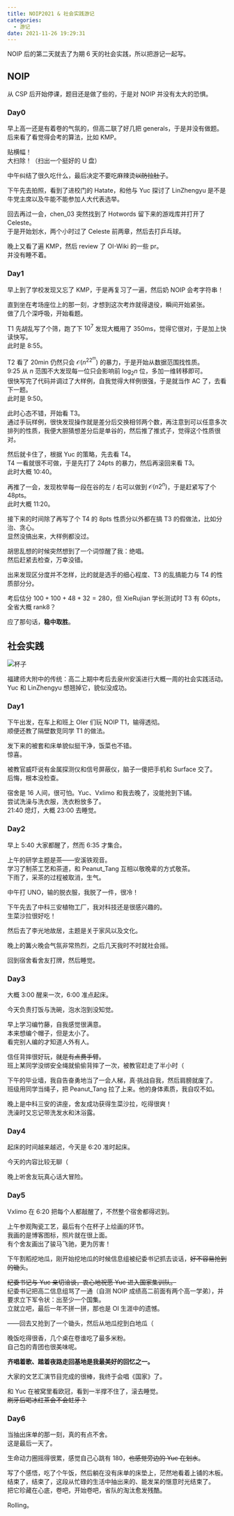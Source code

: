 ```yaml
---
title: NOIP2021 & 社会实践游记
categories:
  - 游记
date: 2021-11-26 19:29:31
---
```


NOIP 后的第二天就去了为期 6 天的社会实践，所以把游记一起写。

<!-- more -->

## NOIP

从 CSP 后开始停课，题目还是做了些的，于是对 NOIP 并没有太大的恐惧。

### Day0

早上高一还是有着卷的气氛的，但高二联了好几把 generals，于是并没有做题。  
后来看了看觉得会考的算法，比如 KMP。

贴横幅！  
大扫除！（扫出一个挺好的 U 盘）

中午纠结了很久吃什么，最后决定不要吃麻辣烫~~以防拉肚子~~。

下午先去拍照，看到了进校门的 Hatate，和他与 Yuc 探讨了 LinZhengyu 是不是牛党主席以及牛能不能参加人大代表选举。

回去再过一会，chen_03 突然找到了 Hotwords 留下来的游戏库并打开了 Celeste。  
于是开始划水，两个小时过了 Celeste 前两章，然后去打乒乓球。

晚上又看了遍 KMP，然后 review 了 OI-Wiki 的一些 pr。  
并没有睡不着。

### Day1

早上到了学校发现又忘了 KMP，于是再复习了一遍，然后奶 NOIP 会考字符串！

直到坐在考场座位上的那一刻，才想到这次考炸就得退役，瞬间开始紧张。  
做了几个深呼吸，开始看题。

T1 先胡乱写了个筛，跑了下 $10^7$ 发现大概用了 350ms，觉得它很对，于是加上快读快写。  
此时是 8:55。

T2 看了 20min 仍然只会 $\mathcal O(n^22^m)$ 的暴力，于是开始从数据范围找性质。  
9:25 从 $n$ 范围不大发现每一位只会影响前 $\log_2n$ 位，多加一维转移即可。  
很快写完了代码并调过了大样例，自我觉得大样例很强，于是就当作 AC 了，去看下一题。  
此时是 9:50。

此时心态不错，开始看 T3。  
通过手玩样例，很快发现操作就是差分后交换相邻两个数，再注意到可以任意多次排列的性质，我便大胆猜想差分后是单谷的，然后推了推式子，觉得这个性质很对。

然后就卡住了，根据 Yuc 的策略，先去看 T4。  
T4 一看就很不可做，于是先打了 24pts 的暴力，然后再滚回来看 T3。  
此时大概 10:40。

再推了一会，发现枚举每一段在谷的左 / 右可以做到 $\mathcal O(n2^n)$，于是赶紧写了个 48pts。  
此时大概 11:20。

接下来的时间除了再写了个 T4 的 8pts 性质分以外都在搞 T3 的假做法，比如分治、贪心。  
显然没搞出来，大样例都没过。

胡思乱想的时候突然想到了一个词惊醒了我：绝唱。  
然后赶紧去检查，万幸没错。

出来发现区分度并不怎样，比的就是选手的细心程度、T3 的乱搞能力与 T4 的性质部分分。

考后估分 $100+100+48+32=280$，但 XieRujian 学长测试时 T3 有 60pts，全省大概 rank8？

应了那句话，**稳中取胜**。

## 社会实践

![杯子](cup.jpg)

福建师大附中的传统：高二上期中考后去泉州安溪进行大概一周的社会实践活动。  
Yuc 和 LinZhengyu 想翘掉它，貌似没成功。

### Day1

下午出发，在车上和班上 OIer 们玩 NOIP T1，输得透彻。  
顺便还教了隔壁数竞同学 T1 的做法。

发下来的被套和床单貌似挺干净，饭菜也不错。  
惊喜。

被教官威吓说有金属探测仪和信号屏蔽仪，脑子一傻把手机和 Surface 交了。  
后悔，根本没检查。

宿舍是 16 人间，很可怕。Yuc、Vxlimo 和我去晚了，没能抢到下铺。  
尝试洗澡与洗衣服，洗衣粉放多了。  
21:40 熄灯，大概 23:00 去睡觉。

### Day2

早上 5:40 大家都醒了，然而 6:35 才集合。

上午的研学主题是茶——安溪铁观音。  
学习了制茶工艺和茶道，和 Peanut_Tang 互相以敬晚辈的方式敬茶。  
下雨了，采茶的过程被取消，生气。

中午打 UNO，输的脱衣服，我脱了一件，很冷！

下午先去了中科三安植物工厂，我对科技还是很感兴趣的。  
生菜沙拉很好吃！

然后去了李光地故居，主题是关于家风以及文化。

晚上的篝火晚会气氛非常热烈，之后几天我时不时就社会摇。

回到宿舍看舍友打牌，然后睡觉。

### Day3

大概 3:00 醒来一次，6:00 准点起床。

今天负责打饭与洗碗，泡水泡到没知觉。

早上学习编竹藤，自我感觉很满意。  
本来想编个帽子，但是太小了。  
看完别人编的才知道人外有人。

信任背摔很好玩，~~就是有点费手臂~~。  
班上某同学没绑安全绳就偷偷背摔了一次，被教官赶走了半小时（

下午的毕业墙，我自告奋勇地当了一会人梯，真·挑战自我，然后肩膀就废了。  
班级用同学当绳子，把 Peanut_Tang 拉了上来。他的身体素质，我自叹不如。

晚上是中科三安的讲座，舍友成功获得生菜沙拉，吃得很爽！  
洗澡时又忘记带洗发水和沐浴露。

### Day4

起床的时间越来越迟，今天是 6:20 准时起床。

今天的内容比较无聊（

晚上听舍友玩真心话大冒险。

### Day5

Vxlimo 在 6:20 把每个人都敲醒了，不然整个宿舍都得迟到。

上午参观陶瓷工艺，最后有个在杯子上绘画的环节。  
我画的是博客图标，照片就在很上面。  
有个舍友画出了骏马飞驰，更为厉害！

下午割稻挖地瓜，刚开始挖地瓜的时候信息组被纪委书记抓去谈话，~~好不容易抢到的锄头~~。

~~纪委书记与 Yuc 亲切洽谈，衷心地祝愿 Yuc 进入国家集训队。~~  
纪委书记把高二信息组骂了一通（自测 NOIP 成绩高二前面有两个高一学弟），并要求立下军令状：出至少一个国集。  
立就立吧，最后一年不拼一拼，那也是 OI 生涯中的遗憾。

——回去又抢到了一个锄头，然后从地瓜挖到白地瓜（

晚饭吃得很香，几个桌在卷谁吃了最多米粉。  
自己包的青团也很美味呢。

**齐唱着歌、踏着夜路走回基地是我最美好的回忆之一。**

大家的文艺汇演节目完成的很棒，我终于会唱《国家》了。

和 Yuc 在被窝里看欧冠，看到一半撑不住了，滚去睡觉。  
~~刷牙后喝冰红茶会不会蛀牙？~~

### Day6

当抽出床单的那一刻，真的有点不舍。  
这是最后一天了。

生命动力圈摇得很累，感觉自己心跳有 180，~~也感觉旁边的 Yuc 在划水~~。

写了个感悟，吃了个午饭，然后躺在没有床单的床垫上，茫然地看着上铺的木板。  
结束了，结束了，这段从忙碌的生活中抽出来的、能发呆的惬意时光结束了。  
把它珍藏在心底，卷吧，开始卷吧，省队的淘汰愈发残酷。

Rolling。